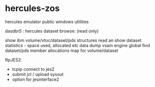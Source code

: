 # hercules-zos
hercules emulator public windows utilities


dasdbr5 : hercules dataset browse: (read only)
   
   show ibm volume/vtoc/dataset/pds structures
   read an show dataset
   statistics - space used, allocated etc
   data dump
   vsam engine
   global find dataset/pds member
   allocations map for volume/dataset

ftpJES2:
  - tcpip connect to jes2
  - submit jcl / upload sysout
  - option for jesinterface2
